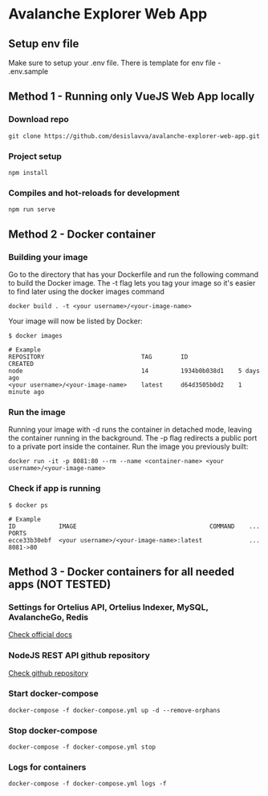 # Avalanche Explorer Web App

## Setup env file
Make sure to setup your .env file. There is template for env file - .env.sample

## Method 1 - Running only VueJS Web App locally

### Download repo
`git clone https://github.com/desislavva/avalanche-explorer-web-app.git`

### Project setup
```
npm install
```

### Compiles and hot-reloads for development
```
npm run serve
```

## Method 2 - Docker container

### Building your image
Go to the directory that has your Dockerfile and run the following command to build the Docker image. The -t flag lets you tag your image so it's easier to find later using the docker images command
```
docker build . -t <your username>/<your-image-name>
```

Your image will now be listed by Docker:
```
$ docker images

# Example
REPOSITORY                      	 TAG        ID              CREATED
node                            	 14         1934b0b038d1    5 days ago
<your username>/<your-image-name>    latest     d64d3505b0d2    1 minute ago
```

### Run the image
Running your image with -d runs the container in detached mode, leaving the container running in the background. The -p flag redirects a public port to a private port inside the container. Run the image you previously built:
```
docker run -it -p 8081:80 --rm --name <container-name> <your username>/<your-image-name>
```

### Check if app is running
```
$ docker ps

# Example
ID            IMAGE                                		COMMAND    ...   PORTS
ecce33b30ebf  <your username>/<your-image-name>:latest    		   ...   8081->80
```

## Method 3 - Docker containers for all needed apps (NOT TESTED)

### Settings for Ortelius API, Ortelius Indexer, MySQL, AvalancheGo, Redis
[Check official docs](https://github.com/ava-labs/ortelius/tree/master/docs)

### NodeJS REST API github repository
[Check github repository](https://github.com/desislavva/avalanche-API-server)

### Start docker-compose
`docker-compose -f docker-compose.yml up -d --remove-orphans`

### Stop docker-compose
`docker-compose -f docker-compose.yml stop`

### Logs for containers
`docker-compose -f docker-compose.yml logs -f`


